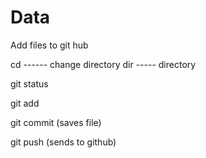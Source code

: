 # Data
Add files to git hub

cd ------ change directory
dir ----- directory


git status 


git add <file>


git commit (saves file)


git push (sends to github)



